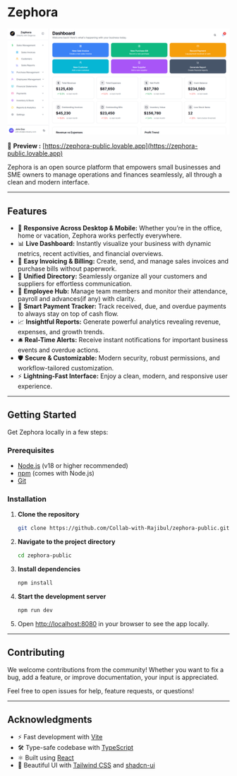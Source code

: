 # Zephora

![Desktop Preview](./public/desktop.png)
<!-- ![Mobile Preview](./public/mobile.png) -->

🔗 **Preview :** [https://zephora-public.lovable.app](https://zephora-public.lovable.app)

Zephora is an open source platform that empowers small businesses and SME owners to manage operations and finances seamlessly, all through a clean and modern interface.  

---

## Features
- 📱 **Responsive Across Desktop & Mobile:** Whether you’re in the office, home or vacation, Zephora works perfectly everywhere.
- 📊 **Live Dashboard:** Instantly visualize your business with dynamic metrics, recent activities, and financial overviews.
- 🧾 **Easy Invoicing & Billing:** Create, send, and manage sales invoices and purchase bills without paperwork.
- 📒 **Unified Directory:** Seamlessly organize all your customers and suppliers for effortless communication.
- 👥 **Employee Hub:** Manage team members and monitor their attendance, payroll and advances(if any) with clarity.
- 💸 **Smart Payment Tracker:** Track received, due, and overdue payments to always stay on top of cash flow.
- 📈 **Insightful Reports:** Generate powerful analytics revealing revenue, expenses, and growth trends.
- 🛎️ **Real-Time Alerts:** Receive instant notifications for important business events and overdue actions.
- 🛡️ **Secure & Customizable:** Modern security, robust permissions, and workflow-tailored customization.
- ⚡ **Lightning-Fast Interface:** Enjoy a clean, modern, and responsive user experience.

---

## Getting Started

Get Zephora locally in a few steps:

### Prerequisites

- [Node.js](https://nodejs.org/) (v18 or higher recommended)
- [npm](https://www.npmjs.com/) (comes with Node.js)
- [Git](https://git-scm.com/)

### Installation

1. **Clone the repository**
    ```sh
    git clone https://github.com/Collab-with-Rajibul/zephora-public.git
    ```

2. **Navigate to the project directory**
    ```sh
    cd zephora-public
    ```

3. **Install dependencies**
    ```sh
    npm install
    ```

4. **Start the development server**
    ```sh
    npm run dev
    ```

5. Open [http://localhost:8080](http://localhost:8080) in your browser to see the app locally.

---

## Contributing

We welcome contributions from the community! Whether you want to fix a bug, add a feature, or improve documentation, your input is appreciated.
<!-- 
**How to contribute:**

1. **Fork** the repository.
2. **Create a new branch** for your feature or fix.
    ```sh
    git checkout -b your-feature-name
    ```
3. **Make your changes** and commit them with clear messages.
    ```sh
    git add .
    git commit -m "Describe your changes"
    ```
4. **Push** your branch to your forked repo.
    ```sh
    git push origin your-feature-name
    ```
5. **Open a pull request** to the main repository with a description of your changes.
 -->
Feel free to open issues for help, feature requests, or questions!

---
<!--
## License

This project is open source and available under the [MIT License](LICENSE).

---
-->
## Acknowledgments

- ⚡️ Fast development with [Vite](https://vitejs.dev/)
- 🛠️ Type-safe codebase with [TypeScript](https://www.typescriptlang.org/)
- ⚛️ Built using [React](https://react.dev/)
- 🎨 Beautiful UI with [Tailwind CSS](https://tailwindcss.com/) and [shadcn-ui](https://ui.shadcn.com/)
